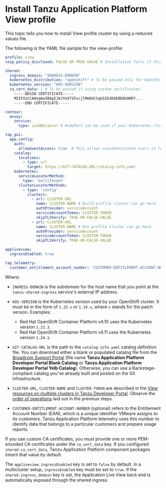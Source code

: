 # Install Tanzu Application Platform View profile

This topic tells you how to install View profile cluster by using a reduced values file.

The following is the YAML file sample for the view-profile:

```yaml
profile: view
ceip_policy_disclosed: FALSE-OR-TRUE-VALUE # Installation fails if this is not set to true. Not a string.

shared:
  ingress_domain: "INGRESS-DOMAIN"
  kubernetes_distribution: "openshift" # To be passed only for OpenShift. Defaults to "".
  kubernetes_version: "K8S-VERSION"
  ca_cert_data: | # To be passed if using custom certificates.
    -----BEGIN CERTIFICATE-----
    MIIFXzCCA0egAwIBAgIJAJYm37SFocjlMA0GCSqGSIb3DQEBDQUAMEY...
    -----END CERTIFICATE-----

contour:
  envoy:
    service:
      type: LoadBalancer # NodePort can be used if your Kubernetes cluster doesn't support LoadBalancing.

tap_gui:
  app_config:
    auth:
      allowGuestAccess: true  # This allows unauthenticated users to log in to your portal. If you want to deactivate it, make sure you configure an alternative auth provider.
    catalog:
      locations:
        - type: url
          target: https://GIT-CATALOG-URL/catalog-info.yaml
    kubernetes:
      serviceLocatorMethod:
        type: 'multiTenant'
      clusterLocatorMethods:
        - type: 'config'
          clusters:
            - url: CLUSTER-URL
              name: CLUSTER-NAME # Build profile cluster can go here.
              authProvider: serviceAccount
              serviceAccountToken: CLUSTER-TOKEN
              skipTLSVerify: TRUE-OR-FALSE-VALUE
            - url: CLUSTER-URL
              name: CLUSTER-NAME # Run profile cluster can go here.
              authProvider: serviceAccount
              serviceAccountToken: CLUSTER-TOKEN
              skipTLSVerify: TRUE-OR-FALSE-VALUE

appliveview:
  ingressEnabled: true

tap_telemetry:
  customer_entitlement_account_number: "CUSTOMER-ENTITLEMENT-ACCOUNT-NUMBER" # (Optional) Identify data for creating Tanzu Application Platform usage reports.
```

Where:

- `INGRESS-DOMAIN` is the subdomain for the host name that you point at the `tanzu-shared-ingress`
service's external IP address.

- `K8S-VERSION` is the Kubernetes version used by your OpenShift cluster. It must be in the form of `1.23.x` or `1.24.x`, where `x` stands for the patch version. Examples:
    - Red Hat OpenShift Container Platform v4.10 uses the Kubernetes version `1.23.3`.
    - Red Hat OpenShift Container Platform v4.11 uses the Kubernetes version `1.24.1`.

- `GIT-CATALOG-URL` is the path to the `catalog-info.yaml` catalog definition file. You can download
  either a blank or populated catalog file from the
  [Broadcom Support Portal](https://support.broadcom.com/group/ecx/productdownloads?subfamily=VMware%20Tanzu%20Application%20Platform) (file name **Tanzu Application Platform Developer Portal Blank Catalog** or **Tanzu Application Platform Developer Portal Yelb Catalog**).
  Otherwise, you can use a Backstage-compliant catalog you've already built and posted on the Git infrastructure.

- `CLUSTER-URL`, `CLUSTER-NAME` and `CLUSTER-TOKEN` are described in the [View resources on multiple clusters in Tanzu Developer Portal](../../tap-gui/cluster-view-setup.md). Observe the [order of operations](../installing-multicluster.md#order-of-operations) laid out in the previous steps.

- `CUSTOMER-ENTITLEMENT-ACCOUNT-NUMBER` (optional) refers to the Entitlement Account Number (EAN),
  which is a unique identifier VMware assigns to its customers. Tanzu Application Platform telemetry
  uses this number to identify data that belongs to a particular customers and prepare usage
  reports.
<!-- For more information about identifying the Entitlement Account Number, see [Locating the Entitlement Account number for new orders](https://kb.vmware.com/s/article/2148565). -->

If you use custom CA certificates, you must provide one or more PEM-encoded CA certificates under the `ca_cert_data` key. If you configured `shared.ca_cert_data`, Tanzu Application Platform component packages inherit that value by default.

The `appliveview.ingressEnabled` key is set to `false` by default. In a multicluster setup, `ingressEnabled` key must be set to `true`. If the `shared.ingress_domain` key is set, the Application Live View back end is automatically exposed through the shared ingress.
